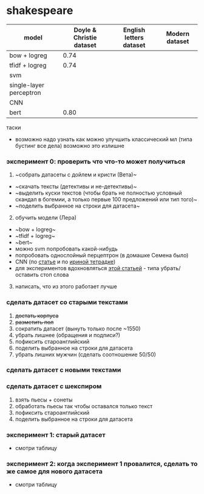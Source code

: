 # shakespeare

| model                 | Doyle & Christie dataset | English letters dataset | Modern dataset|
|-----------------------|--------------------------|-------------------------|---------------|
|bow + logreg           |0.74|||
|tfidf + logreg         |0.74|||
|svm                    ||||
|single-layer perceptron||||
|CNN                    ||||
|bert                   |0.80|||

таски
- возможно надо узнать как можно улучшить классический мл (типа бустинг все дела) возможно это излишне

### эксперимент 0: проверить что что-то может получиться
1. ~собрать датасеты с дойлем и кристи (Вета)~
- ~скачать тексты (детективы и не-детективы)~
- ~выделить куски текстов (чтобы брать не полностью условный скандал в богемии, а только первые 100 предложений или тип того)~
- ~поделить выбранное на строки для датасета~
2. обучить модели (Лера)
- ~bow + logreg~
- ~tfidf + logreg~
- ~bert~
- можно svm попробовать какой-нибудь
- попробовать однослойный перцептрон (в домашке Семена было)
- CNN (по [статье](https://pan.webis.de/downloads/publications/papers/sierra_2017.pdf) и по [ириной тетрадке](https://colab.research.google.com/drive/1BGUA1UAVLWTp_A6KJiI8ricUuxj1UUqW?usp=sharing#scrollTo=eZRu4ykFpz_q))
- для экспериментов вдохновляться [этой статьей](https://pan.webis.de/downloads/publications/papers/rangel_2018.pdf) - типа убрать/оставить стоп слова
3. написать, что из этого работает лучше

### сделать датасет со старыми текстами
1. ~~достать корпуса~~
2. ~~разметить пол~~
3. сократить датасет (вынуть только после ~1550)
4. убрать лишнее (обращения и подписи?)
5. пофиксить староанглийский
6. поделить выбранное на строки для датасета
7. убрать лишних мужчин (сделать соотношение 50/50)

### сделать датасет с новыми текстами

### сделать датасет с шекспиром 
1. взять пьесы + сонеты
2. обработать пьесы так чтобы оставался только текст
3. пофиксить староанглийский
3. поделить выбранное на строки для датасета 

### эксперимент 1: старый датасет
- смотри таблицу

### эксперимент 2: когда эксперимент 1 провалится, сделать то же самое для нового датасета
- смотри таблицу
